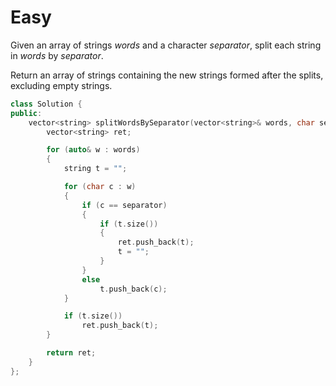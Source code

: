 # Easy

Given an array of strings $words$ and a character $separator$, split each string in $words$ by $separator$.

Return an array of strings containing the new strings formed after the splits, excluding empty strings.

```cpp
class Solution {
public:
    vector<string> splitWordsBySeparator(vector<string>& words, char separator) {
        vector<string> ret;

        for (auto& w : words)
        {
            string t = "";

            for (char c : w)
            {
                if (c == separator)
                {
                    if (t.size())
                    {
                        ret.push_back(t);
                        t = "";
                    }
                }
                else
                    t.push_back(c);
            }

            if (t.size())
                ret.push_back(t);
        }

        return ret;
    }
};
```
